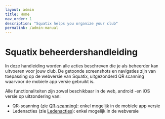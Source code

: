 ```yaml
---
layout: admin
title: Home
nav_order: 1
description: "Squatix helps you organize your club"
permalink: /admin-manual
---
```


# Squatix beheerdershandleiding

In deze handleiding worden alle acties beschreven die je als beheerder kan uitvoeren voor jouw club. De getoonde screenshots en navigaties zijn van toepassing op de webversie van Squatix, uitgezonderd
QR scanning waarvoor de mobiele app versie gebruikt is.
  
Alle functionaliteiten zijn zowel beschikbaar in de web, android -en iOS versie op uitzondering van:
- QR-scanning (zie [QR-scanning](qr-scanning.md)): enkel mogelijk in de mobiele app versie
- Ledenacties (zie [Ledenacties](member-management.md#Ledenacties)): enkel mogelijk in de webversie

